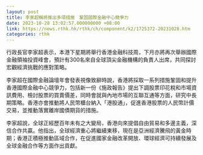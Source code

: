 ```yaml
---
layout: post
title: 李家超稱將推出多項措施　鞏固國際金融中心競爭力
date: 2023-10-28 13:02:57.000000000 +08:00
link: https://news.rthk.hk/rthk/ch/component/k2/1725372-20231028.htm
categories: rthk
---
```


行政長官李家超表示，本港下星期將舉行香港金融科技周，下月亦將再次舉辦國際金融領袖投資峰會，預計有300名來自全球頂尖金融機構的負責人出席，共同探討宏觀經濟挑戰的應對策略。

李家超在國際金融論壇年會發表視像致辭時說，香港將採取一系列措施鞏固和提升香港國際金融中心競爭力，包括新一份《施政報告》提出下調股票印花稅和市場資訊費用、檢討股票的買賣價差，同時會就與內地市場的互聯互通等方面，研究中長期策略。香港亦會推動將人民幣櫃台納入「港股通」，促進香港股票的人民幣計價交易，並推動落實離岸國債期貨的措施。

李家超說，全球正經歷百年未有之大變局，香港向來提倡自由貿易和多邊主義，深信合作共贏。他指出，全球經濟重心將繼續東移，現在是亞洲經濟騰飛的黃金時期；香港正積極推動區域合作，在促進國家金融改革開放、環球經濟可持續發展及全球金融合作等方面作出貢獻。　
